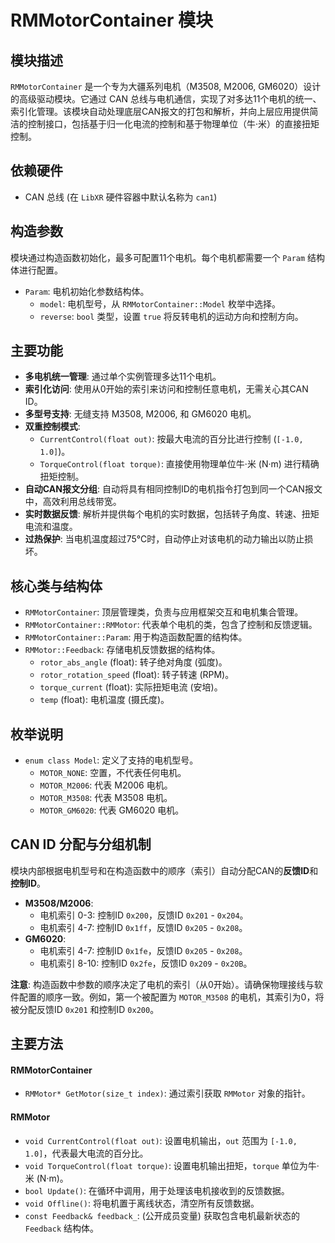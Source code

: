 # RMMotorContainer 模块

## 模块描述
`RMMotorContainer` 是一个专为大疆系列电机（M3508, M2006, GM6020）设计的高级驱动模块。它通过 CAN 总线与电机通信，实现了对多达11个电机的统一、索引化管理。该模块自动处理底层CAN报文的打包和解析，并向上层应用提供简洁的控制接口，包括基于归一化电流的控制和基于物理单位（牛·米）的直接扭矩控制。

## 依赖硬件
*   CAN 总线 (在 `LibXR` 硬件容器中默认名称为 `can1`)

## 构造参数
模块通过构造函数初始化，最多可配置11个电机。每个电机都需要一个 `Param` 结构体进行配置。

*   `Param`: 电机初始化参数结构体。
    *   `model`: 电机型号，从 `RMMotorContainer::Model` 枚举中选择。
    *   `reverse`: `bool` 类型，设置 `true` 将反转电机的运动方向和控制方向。

## 主要功能
*   **多电机统一管理**: 通过单个实例管理多达11个电机。
*   **索引化访问**: 使用从0开始的索引来访问和控制任意电机，无需关心其CAN ID。
*   **多型号支持**: 无缝支持 M3508, M2006, 和 GM6020 电机。
*   **双重控制模式**:
    *   `CurrentControl(float out)`: 按最大电流的百分比进行控制 (`[-1.0, 1.0]`)。
    *   `TorqueControl(float torque)`: 直接使用物理单位牛·米 (N·m) 进行精确扭矩控制。
*   **自动CAN报文分组**: 自动将具有相同控制ID的电机指令打包到同一个CAN报文中，高效利用总线带宽。
*   **实时数据反馈**: 解析并提供每个电机的实时数据，包括转子角度、转速、扭矩电流和温度。
*   **过热保护**: 当电机温度超过75℃时，自动停止对该电机的动力输出以防止损坏。

## 核心类与结构体
*   `RMMotorContainer`: 顶层管理类，负责与应用框架交互和电机集合管理。
*   `RMMotorContainer::RMMotor`: 代表单个电机的类，包含了控制和反馈逻辑。
*   `RMMotorContainer::Param`: 用于构造函数配置的结构体。
*   `RMMotor::Feedback`: 存储电机反馈数据的结构体。
    *   `rotor_abs_angle` (float): 转子绝对角度 (弧度)。
    *   `rotor_rotation_speed` (float): 转子转速 (RPM)。
    *   `torque_current` (float): 实际扭矩电流 (安培)。
    *   `temp` (float): 电机温度 (摄氏度)。

## 枚举说明
*   `enum class Model`: 定义了支持的电机型号。
    *   `MOTOR_NONE`: 空置，不代表任何电机。
    *   `MOTOR_M2006`: 代表 M2006 电机。
    *   `MOTOR_M3508`: 代表 M3508 电机。
    *   `MOTOR_GM6020`: 代表 GM6020 电机。

## CAN ID 分配与分组机制
模块内部根据电机型号和在构造函数中的顺序（索引）自动分配CAN的**反馈ID**和**控制ID**。

*   **M3508/M2006**:
    *   电机索引 0-3: 控制ID `0x200`，反馈ID `0x201` - `0x204`。
    *   电机索引 4-7: 控制ID `0x1ff`，反馈ID `0x205` - `0x208`。
*   **GM6020**:
    *   电机索引 4-7: 控制ID `0x1fe`，反馈ID `0x205` - `0x208`。
    *   电机索引 8-10: 控制ID `0x2fe`，反馈ID `0x209` - `0x20B`。

**注意**: 构造函数中参数的顺序决定了电机的索引（从0开始）。请确保物理接线与软件配置的顺序一致。例如，第一个被配置为 `MOTOR_M3508` 的电机，其索引为0，将被分配反馈ID `0x201` 和控制ID `0x200`。

## 主要方法
#### RMMotorContainer
*   `RMMotor* GetMotor(size_t index)`: 通过索引获取 `RMMotor` 对象的指针。

#### RMMotor
*   `void CurrentControl(float out)`: 设置电机输出，`out` 范围为 `[-1.0, 1.0]`，代表最大电流的百分比。
*   `void TorqueControl(float torque)`: 设置电机输出扭矩，`torque` 单位为牛·米 (N·m)。
*   `bool Update()`: 在循环中调用，用于处理该电机接收到的反馈数据。
*   `void Offline()`: 将电机置于离线状态，清空所有反馈数据。
*   `const Feedback& feedback_`: (公开成员变量) 获取包含电机最新状态的 `Feedback` 结构体。